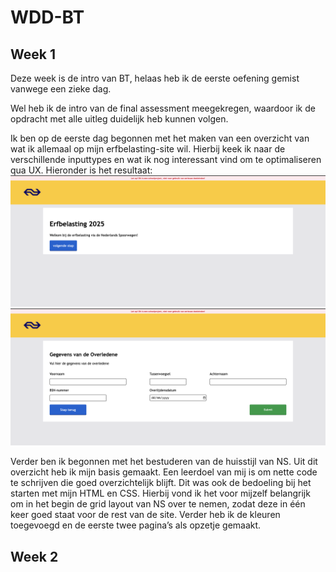 # WDD-BT
 
<h2>Week 1</h2>

Deze week is de intro van BT, helaas heb ik de eerste oefening gemist vanwege een zieke dag.

Wel heb ik de intro van de final assessment meegekregen, waardoor ik de opdracht met alle uitleg duidelijk heb kunnen volgen.

Ik ben op de eerste dag begonnen met het maken van een overzicht van wat ik allemaal op mijn erfbelasting-site wil. Hierbij keek ik naar de verschillende inputtypes en wat ik nog interessant vind om te optimaliseren qua UX. Hieronder is het resultaat:
<img src="readme-img/Screenshot 2025-02-28 at 11.03.27.png">
<img src="readme-img/Screenshot 2025-02-28 at 11.03.33.png">


Verder ben ik begonnen met het bestuderen van de huisstijl van NS. Uit dit overzicht heb ik mijn basis gemaakt. Een leerdoel van mij is om nette code te schrijven die goed overzichtelijk blijft. Dit was ook de bedoeling bij het starten met mijn HTML en CSS. Hierbij vond ik het voor mijzelf belangrijk om in het begin de grid layout van NS over te nemen, zodat deze in één keer goed staat voor de rest van de site. Verder heb ik de kleuren toegevoegd en de eerste twee pagina’s als opzetje gemaakt.


<h2>Week 2</h2>